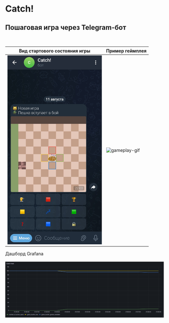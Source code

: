 <h1>Catch!</h1>
<h2>Пошаговая игра через Telegram-бот</h2>
<br>

|Вид стартового состояния игры|Пример геймплея|
|-----------------------------|---------------|
|<img alt="start-screenshot" src="https://raw.githubusercontent.com/WRABZY/catch-public/refs/heads/main/example/start.jpg" width="300">|<img alt="gameplay-gif" src="https://github.com/WRABZY/catch-public/blob/main/example/gameplay.gif" width="300">|

Дашборд Grafana<br>
<br>
<img alt="grafana-dashboard" src="https://raw.githubusercontent.com/WRABZY/catch-public/refs/heads/main/example/grafana-dashboard.png" width="1200">
